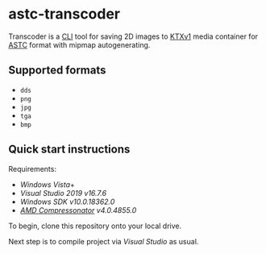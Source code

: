 # astc-transcoder
Transcoder is a [CLI](https://en.wikipedia.org/wiki/Command-line_interface) tool for saving 2D images to [KTXv1](https://www.khronos.org/opengles/sdk/tools/KTX/file_format_spec/) media container for [ASTC](https://www.khronos.org/opengl/wiki/ASTC_Texture_Compression) format with mipmap autogenerating.

## Supported formats
- `dds`
- `png`
- `jpg`
- `tga`
- `bmp`

## Quick start instructions
Requirements:

* _Windows Vista_+
* _Visual Studio 2019 v16.7.6_
* _Windows SDK v10.0.18362.0_
* [_AMD Compressonator_](https://github.com/GPUOpen-Tools/compressonator) _v4.0.4855.0_

To begin, clone this repository onto your local drive.

Next step is to compile project via _Visual Studio_ as usual.
